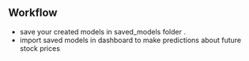 ##  Workflow 

+ save your created models in saved_models folder .
+ import saved models in dashboard to make predictions about future stock prices 
